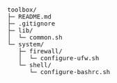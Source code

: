 <pre>
toolbox/
├─ README.md
├─ .gitignore
├─ lib/
│  └─ common.sh
└─ system/
   ├─ firewall/
   │  └─ configure-ufw.sh
   └─ shell/
      └─ configure-bashrc.sh
</pre>